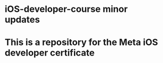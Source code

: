 
# iOS-developer-course minor updates

# This is a repository for the Meta iOS developer certificate
